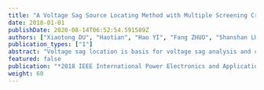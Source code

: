 ```yaml
---
title: "A Voltage Sag Source Locating Method with Multiple Screening Criterions Considering Voltage Measurement Errors"
date: 2018-01-01
publishDate: 2020-08-14T06:52:54.591589Z
authors: ["Xiaotong DU", "Haotian", "Hao YI", "Fang ZHUO", "Shanshan LUO", "Xinxiang WANG"]
publication_types: ["1"]
abstract: "Voltage sag location is basis for voltage sag analysis and control. Based on the optimum allocation of voltage sag monitors, this paper proposes a voltage sag source locating method with multiple screening criterions considering the measurement error. Using the off-line database and collected monitor data, the fault located lines are screened out first, and then the fault located segment on the possible faulty lines is screened with Newton interpolation approach. At last, the fault is located via cost function. The simulation of IEEE39 bus model verifies the effectiveness and feasibility of the method. Considering the measurement error improves the accuracy of the locating result; progressively screening out the fault location improves the calculation efficiency and weakens the effect of the mistaken fault point."
featured: false
publication: "*2018 IEEE International Power Electronics and Application Conference and Exposition (PEAC)*"
weight: 60
---
```


